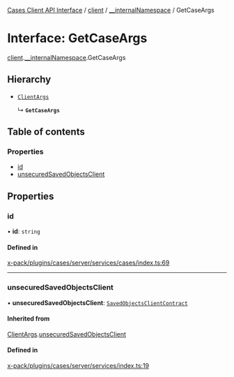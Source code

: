 [Cases Client API Interface](../README.md) / [client](../modules/client.md) / [\_\_internalNamespace](../modules/client.__internalNamespace.md) / GetCaseArgs

# Interface: GetCaseArgs

[client](../modules/client.md).[__internalNamespace](../modules/client.__internalNamespace.md).GetCaseArgs

## Hierarchy

- [`ClientArgs`](client.__internalNamespace.ClientArgs-1.md)

  ↳ **`GetCaseArgs`**

## Table of contents

### Properties

- [id](client.__internalNamespace.GetCaseArgs.md#id)
- [unsecuredSavedObjectsClient](client.__internalNamespace.GetCaseArgs.md#unsecuredsavedobjectsclient)

## Properties

### id

• **id**: `string`

#### Defined in

[x-pack/plugins/cases/server/services/cases/index.ts:69](https://github.com/elastic/kibana/blob/06b0f975f60/x-pack/plugins/cases/server/services/cases/index.ts#L69)

___

### unsecuredSavedObjectsClient

• **unsecuredSavedObjectsClient**: [`SavedObjectsClientContract`](../modules/client.__internalNamespace.md#savedobjectsclientcontract)

#### Inherited from

[ClientArgs](client.__internalNamespace.ClientArgs-1.md).[unsecuredSavedObjectsClient](client.__internalNamespace.ClientArgs-1.md#unsecuredsavedobjectsclient)

#### Defined in

[x-pack/plugins/cases/server/services/index.ts:19](https://github.com/elastic/kibana/blob/06b0f975f60/x-pack/plugins/cases/server/services/index.ts#L19)
